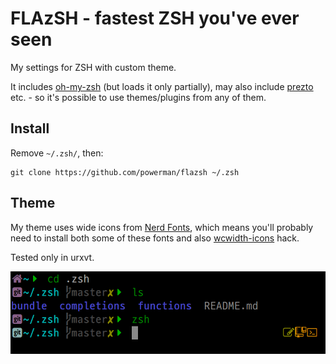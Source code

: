 # FLAzSH - fastest ZSH you've ever seen

My settings for ZSH with custom theme.

It includes [oh-my-zsh](https://github.com/ohmyzsh/ohmyzsh) (but loads it
only partially), may also include
[prezto](https://github.com/sorin-ionescu/prezto) etc. - so it's possible
to use themes/plugins from any of them.

## Install

Remove `~/.zsh/`, then:

```
git clone https://github.com/powerman/flazsh ~/.zsh
```

## Theme

My theme uses wide icons from [Nerd Fonts](https://www.nerdfonts.com/),
which means you'll probably need to install both some of these fonts and
also [wcwidth-icons](https://github.com/powerman/wcwidth-icons) hack.

Tested only in urxvt.

![theme-powerman](theme-powerman.png)
